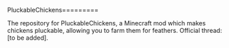 PluckableChickens=========

The repository for PluckableChickens, a Minecraft mod which makes chickens pluckable, allowing you to farm them for feathers.
 Official thread: [to be added].